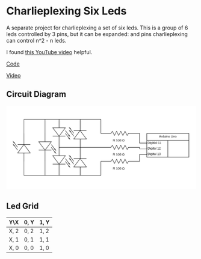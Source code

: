 # Charlieplexing Six Leds

A separate project for charlieplexing a set of six leds. This is a group of 6 leds controlled by 3 pins, but it can be expanded: and pins charlieplexing can control n^2 - n leds.

I found [this YouTube video](https://youtu.be/Bx5GLyJSWPk) helpful.

[Code](./charlieplexing-six-leds.ino)

[Video](./charlieplexing-six-leds.mp4)

## Circuit Diagram

![Circuit Diagram](./charlieplexing-six-leds.png)

## Led Grid

| Y\X | 0, Y | 1, Y |
| --- | --- | --- |
| X, 2 | 0, 2 | 1, 2 |
| X, 1 | 0, 1 | 1, 1 |
| X, 0 | 0, 0 | 1, 0 |